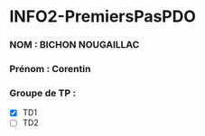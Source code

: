 # INFO2-PremiersPasPDO

### NOM : BICHON NOUGAILLAC
### Prénom : Corentin
### Groupe de TP : 
- [X] TD1
- [ ] TD2

